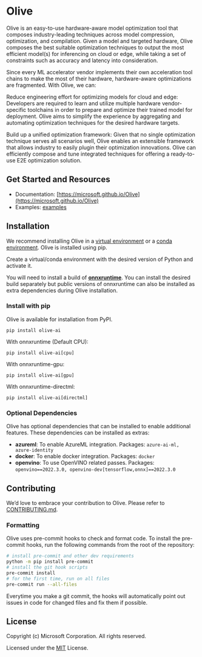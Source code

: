 # Olive

Olive is an easy-to-use hardware-aware model optimization tool that composes industry-leading techniques
across model compression, optimization, and compilation. Given a model and targeted hardware, Olive composes the best
suitable optimization techniques to output the most efficient model(s) for inferencing on cloud or edge, while taking
a set of constraints such as accuracy and latency into consideration.

Since every ML accelerator vendor implements their own acceleration tool chains to make the most of their hardware, hardware-aware
optimizations are fragmented. With Olive, we can:

Reduce engineering effort for optimizing models for cloud and edge: Developers are required to learn and utilize
multiple hardware vendor-specific toolchains in order to prepare and optimize their trained model for deployment.
Olive aims to simplify the experience by aggregating and automating optimization techniques for the desired hardware
targets. 

Build up a unified optimization framework: Given that no single optimization technique serves all scenarios well,
Olive enables an extensible framework that allows industry to easily plugin their optimization innovations.  Olive can
efficiently compose and tune integrated techniques for offering a ready-to-use E2E optimization solution.

## Get Started and Resources
- Documentation: [https://microsoft.github.io/Olive](https://microsoft.github.io/Olive)
- Examples: [examples](./examples)

## Installation
We recommend installing Olive in a [virtual environment](https://docs.python.org/3/library/venv.html) or a
[conda environment](https://conda.io/projects/conda/en/latest/user-guide/tasks/manage-environments.html). Olive is installed using
pip.

Create a virtual/conda environment with the desired version of Python and activate it.

You will need to install a build of [**onnxruntime**](https://onnxruntime.ai). You can install the desired build separately but
public versions of onnxruntime can also be installed as extra dependencies during Olive installation.

### Install with pip
Olive is available for installation from PyPI.
```
pip install olive-ai
```
With onnxruntime (Default CPU):
```
pip install olive-ai[cpu]
```
With onnxruntime-gpu:
```
pip install olive-ai[gpu]
```
With onnxruntime-directml:
```
pip install olive-ai[directml]
```

### Optional Dependencies
Olive has optional dependencies that can be installed to enable additional features. These dependencies can be installed as extras:
- **azureml**: To enable AzureML integration. Packages: `azure-ai-ml, azure-identity`
- **docker**: To enable docker integration. Packages: `docker`
- **openvino**: To use OpenVINO related passes. Packages: `openvino==2022.3.0, openvino-dev[tensorflow,onnx]==2022.3.0`

## Contributing
We’d love to embrace your contribution to Olive. Please refer to [CONTRIBUTING.md](./CONTRIBUTING.md).

### Formatting
Olive uses pre-commit hooks to check and format code. To install the pre-commit hooks, run the following commands from the root of the repository:

```bash
# install pre-commit and other dev requirements
python -m pip install pre-commit
# install the git hook scripts
pre-commit install
# for the first time, run on all files
pre-commit run --all-files
```

Everytime you make a git commit, the hooks will automatically point out issues in code for changed files and fix them if possible.

## License
Copyright (c) Microsoft Corporation. All rights reserved.

Licensed under the [MIT](./LICENSE) License.
